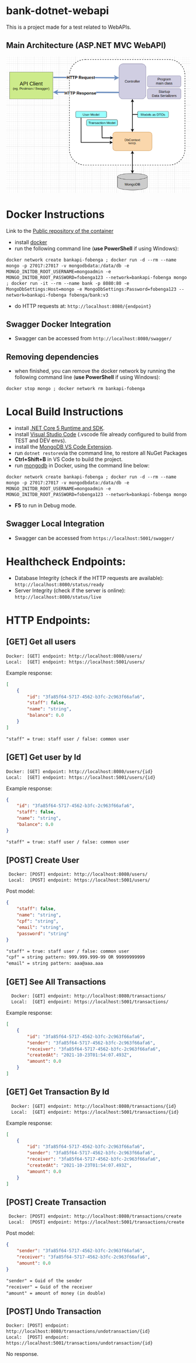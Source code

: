 # bank-dotnet-webapi

This is a project made for a test related to WebAPIs.

## Main Architecture (ASP.NET MVC WebAPI)

![](APIModel.png)

# Docker Instructions

Link to the [Public repository of the container](https://hub.docker.com/r/fobenga/bank)

-   install [docker](https://www.docker.com/)
-   run the following command line (**use PowerShell** if using Windows):

```console
docker network create bankapi-fobenga ; docker run -d --rm --name mongo -p 27017:27017 -v mongodbdata:/data/db -e MONGO_INITDB_ROOT_USERNAME=mongoadmin -e MONGO_INITDB_ROOT_PASSWORD=fobenga123 --network=bankapi-fobenga mongo ; docker run -it --rm --name bank -p 8080:80 -e MongoDbSettings:Host=mongo -e MongoDbSettings:Password=fobenga123 --network=bankapi-fobenga fobenga/bank:v3
```

-   do HTTP requests at: `http://localhost:8080/{endpoint}`

## Swagger Docker Integration

-   Swagger can be accessed from `http://localhost:8080/swagger/`

## Removing dependencies

-   when finished, you can remove the docker network by running the following command line (**use PowerShell** if using Windows):

```console
docker stop mongo ; docker network rm bankapi-fobenga
```

# Local Build Instructions

-   install [.NET Core 5 Runtime and SDK](https://dotnet.microsoft.com/download).
-   install [Visual Studio Code](https://code.visualstudio.com/) (.vscode file already configured to build from TEST and DEV envs).
-   install the [MongoDB VS Code Extension](https://marketplace.visualstudio.com/items?itemName=mongodb.mongodb-vscode).
-   run `dotnet restore`via the command line, to restore all NuGet Packages
-   **Ctrl+Shift+B** in VS Code to build the project.
-   run [mongodb](https://hub.docker.com/_/mongo) in Docker, using the command line below:

```console
docker network create bankapi-fobenga ; docker run -d --rm --name mongo -p 27017:27017 -v mongodbdata:/data/db -e MONGO_INITDB_ROOT_USERNAME=mongoadmin -e MONGO_INITDB_ROOT_PASSWORD=fobenga123 --network=bankapi-fobenga mongo
```

-   **F5** to run in Debug mode.

## Swagger Local Integration

-   Swagger can be accessed from `https://localhost:5001/swagger/`

# Healthcheck Endpoints:

-   Database Integrity (check if the HTTP requests are available): `http://localhost:8080/status/ready`
-   Server Integrity (check if the server is online): `http://localhost:8080/status/live`

# HTTP Endpoints:

## [GET] Get all users

    Docker: [GET] endpoint: http://localhost:8080/users/
    Local:  [GET] endpoint: https://localhost:5001/users/

Example response:

```json
[
    {
        "id": "3fa85f64-5717-4562-b3fc-2c963f66afa6",
        "staff": false,
        "name": "string",
        "balance": 0.0
    }
]
```

```md
"staff" = true: staff user / false: common user
```

## [GET] Get user by Id

    Docker: [GET] endpoint: http://localhost:8080/users/{id}
    Local:  [GET] endpoint: https://localhost:5001/users/{id}

Example response:

```json
{
    "id": "3fa85f64-5717-4562-b3fc-2c963f66afa6",
    "staff": false,
    "name": "string",
    "balance": 0.0
}
```

```md
"staff" = true: staff user / false: common user
```

## [POST] Create User

     Docker: [POST] endpoint: http://localhost:8080/users/
     Local:  [POST] endpoint: https://localhost:5001/users/

Post model:

```json
{
    "staff": false,
    "name": "string",
    "cpf": "string",
    "email": "string",
    "password": "string"
}
```

```md
"staff" = true: staff user / false: common user
"cpf" = string pattern: 999.999.999-99 OR 99999999999
"email" = string pattern: aaa@aaa.aaa
```

## [GET] See All Transactions

      Docker: [GET] endpoint: http://localhost:8080/transactions/
      Local:  [GET] endpoint: https://localhost:5001/transactions/

Example response:

```json
[
    {
        "id": "3fa85f64-5717-4562-b3fc-2c963f66afa6",
        "sender": "3fa85f64-5717-4562-b3fc-2c963f66afa6",
        "receiver": "3fa85f64-5717-4562-b3fc-2c963f66afa6",
        "createdAt": "2021-10-23T01:54:07.493Z",
        "amount": 0.0
    }
]
```

## [GET] Get Transaction By Id

      Docker: [GET] endpoint: http://localhost:8080/transactions/{id}
      Local:  [GET] endpoint: https://localhost:5001/transactions/{id}

Example response:

```json
[
    {
        "id": "3fa85f64-5717-4562-b3fc-2c963f66afa6",
        "sender": "3fa85f64-5717-4562-b3fc-2c963f66afa6",
        "receiver": "3fa85f64-5717-4562-b3fc-2c963f66afa6",
        "createdAt": "2021-10-23T01:54:07.493Z",
        "amount": 0.0
    }
]
```

## [POST] Create Transaction

     Docker: [POST] endpoint: http://localhost:8080/transactions/create
     Local:  [POST] endpoint: https://localhost:5001/transactions/create

Post model:

```json
{
    "sender": "3fa85f64-5717-4562-b3fc-2c963f66afa6",
    "receiver": "3fa85f64-5717-4562-b3fc-2c963f66afa6",
    "amount": 0.0
}
```

```md
"sender" = Guid of the sender
"receiver" = Guid of the receiver
"amount" = amount of money (in double)
```

## [POST] Undo Transaction

    Docker: [POST] endpoint: http://localhost:8080/transactions/undotransaction/{id}
    Local:  [POST] endpoint: https://localhost:5001/transactions/undotransaction/{id}

No response.
